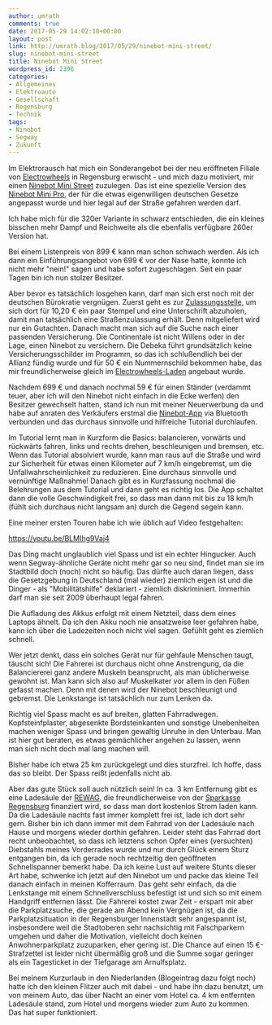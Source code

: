 ```yaml
---
author: umrath
comments: true
date: 2017-05-29 14:02:10+00:00
layout: post
link: http://umrath.blog/2017/05/29/ninebot-mini-street/
slug: ninebot-mini-street
title: Ninebot Mini Street
wordpress_id: 2396
categories:
- Allgemeines
- Elektroauto
- Gesellschaft
- Regensburg
- Technik
tags:
- Ninebot
- Segway
- Zukunft
---
```


Im Elektrorausch hat mich ein Sonderangebot bei der neu eröffneten Filiale von [Electrowheels](http://www.electrowheels.de/) in Regensburg erwischt - und mich dazu motiviert, mir einen [Ninebot Mini Street](http://www.ninebot.trade/index.php/ninebot_mini_street_de_de.html) zuzulegen.
Das ist eine spezielle Version des [Ninebot Mini Pro](http://www.ninebot.trade/index.php/ninebot_mini_pro_de_de.html), der für die etwas eigenwilligen deutschen Gesetze angepasst wurde und hier legal auf der Straße gefahren werden darf.

Ich habe mich für die 320er Variante in schwarz entschieden, die ein kleines bisschen mehr Dampf und Reichweite als die ebenfalls verfügbare 260er Version hat.

Bei einem Listenpreis von 899 € kann man schon schwach werden. Als ich dann ein Einführungsangebot von 699 € vor der Nase hatte, konnte ich nicht mehr "nein!" sagen und habe sofort zugeschlagen. Seit ein paar Tagen bin ich nun stolzer Besitzer.

Aber bevor es tatsächlich losgehen kann, darf man sich erst noch mit der deutschen Bürokratie vergnügen. Zuerst geht es zur [Zulassungsstelle](http://www.regensburg.de/rathaus/aemteruebersicht/rechts-und-regionalreferat/amt-fuer-oeffentliche-ordnung-und-strassenverkehr/kfz-zulassungsstelle), um sich dort für 10,20 € ein paar Stempel und eine Unterschrift abzuholen, damit man tatsächlich eine Straßenzulassung erhält. Denn mitgeliefert wird nur ein Gutachten.
Danach macht man sich auf die Suche nach einer passenden Versicherung. Die Continentale ist nicht Willens oder in der Lage, einen Ninebot zu versichern. Die Debeka führt grundsätzlich keine Versicherungsschilder im Programm, so das ich schlußendlich bei der Allianz fündig wurde und für 50 € ein Nummernschild bekommen habe, das mir freundlicherweise gleich im [Electrowheels-Laden](https://www.google.de/maps/dir/''/electro+wheels+maximilianstra%C3%9Fe/data=!4m5!4m4!1m0!1m2!1m1!1s0x479fc1a6d1babfa5:0xf7475b2f75810cf8?sa=X&ved=0ahUKEwj8gfmH2IHUAhVM2SwKHV5dAyMQ9RcIgQEwCw) angebaut wurde.

Nachdem 699 € und danach nochmal 59 € für einen Ständer (verdammt teuer, aber ich will den Ninebot nicht einfach in die Ecke werfen) den Besitzer gewechselt hatten, stand ich nun mit meiner Neuerwerbung da und habe auf anraten des Verkäufers erstmal die [Ninebot-App](https://itunes.apple.com/de/app/ninebot-segway/id781148396?mt=8) via Bluetooth verbunden und das durchaus sinnvolle und hilfreiche Tutorial durchlaufen.

Im Tutorial lernt man in Kurzform die Basics: balancieren, vorwärts und rückwärts fahren, links und rechts drehen, beschleunigen und bremsen, etc.
Wenn das Tutorial absolviert wurde, kann man raus auf die Straße und wird zur Sicherheit für etwas einen Kilometer auf 7 km/h eingebremst, um die Unfallwahrscheinlichkeit zu reduzieren. Eine durchaus sinnvolle und vernünftige Maßnahme!
Danach gibt es in Kurzfassung nochmal die Belehrungen aus dem Tutorial und dann geht es richtig los. Die App schaltet dann die volle Geschwindigkeit frei, so dass man dann mit bis zu 18 km/h (fühlt sich durchaus nicht langsam an) durch die Gegend segeln kann.

Eine meiner ersten Touren habe ich wie üblich auf Video festgehalten:

https://youtu.be/BLMIhg9Vaj4

Das Ding macht unglaublich viel Spass und ist ein echter Hingucker. Auch wenn Segway-ähnliche Geräte nicht mehr gar so neu sind, findet man sie im Stadtbild doch (noch) nicht so häufig. Das dürfte auch daran liegen, dass die Gesetzgebung in Deutschland (mal wieder) ziemlich eigen ist und die Dinger - als "Mobilitätshilfe" deklariert - ziemlich diskriminiert. Immerhin darf man sie seit 2009 überhaupt legal fahren.

Die Aufladung des Akkus erfolgt mit einem Netzteil, dass dem eines Laptops ähnelt. Da ich den Akku noch nie ansatzweise leer gefahren habe, kann ich über die Ladezeiten noch nicht viel sagen. Gefühlt geht es ziemlich schnell.

Wer jetzt denkt, dass ein solches Gerät nur für gehfaule Menschen taugt, täuscht sich! Die Fahrerei ist durchaus nicht ohne Anstrengung, da die Balanciererei ganz andere Muskeln beansprucht, als man üblicherweise gewohnt ist. Man kann sich also auf Muskelkater vor allem in den Füßen gefasst machen. Denn mit denen wird der Ninebot beschleunigt und gebremst. Die Lenkstange ist tatsächlich nur zum Lenken da.

Richtig viel Spass macht es auf breiten, glatten Fahrradwegen. Kopfsteinfplaster, abgesenkte Bordsteinkanten und sonstige Unebenheiten machen weniger Spass und bringen gewaltig Unruhe in den Unterbau. Man ist hier gut beraten, es etwas gemächlicher angehen zu lassen, wenn man sich nicht doch mal lang machen will.

Bisher habe ich etwa 25 km zurückgelegt und dies sturzfrei. Ich hoffe, dass das so bleibt. Der Spass reißt jedenfalls nicht ab.

Aber das gute Stück soll auch nützlich sein!
In ca. 3 km Entfernung gibt es eine Ladesäule der [REWAG](https://www.rewag.de/unternehmen/engagement/e-mobilitaet.html), die freundlicherweise von der [Sparkasse Regensburg](https://www.sparkasse-regensburg.de/de/home.html) finanziert wird, so dass man dort kostenlos Strom laden kann. Da die Ladesäule nachts fast immer komplett frei ist, lade ich dort sehr gern. Bisher bin ich dann immer mit dem Fahrrad von der Ladesäule nach Hause und morgens wieder dorthin gefahren. Leider steht das Fahrrad dort recht unbeobachtet, so dass ich letztens schon Opfer eines (versuchten) Diebstahls meines Vorderrades wurde und nur durch Glück einem Sturz entgangen bin, da ich gerade noch rechtzeitig den geöffneten Schnellspanner bemerkt habe.
Da ich keine Lust auf weitere Stunts dieser Art habe, schwenke ich jetzt auf den Ninebot um und packe das kleine Teil danach einfach in meinen Kofferraum. Das geht sehr einfach, da die Lenkstange mit einem Schnellverschluss befestigt ist und sich so mit einem Handgriff entfernen lässt.
Die Fahrerei kostet zwar Zeit - erspart mir aber die Parkplatzsuche, die gerade am Abend kein Vergnügen ist, da die Parkplatzsituation in der Regensburger Innenstadt sehr angespannt ist, insbesondere weil die Stadtoberen sehr nachsichtig mit Falschparkern umgehen und daher die Motivation, vielleicht doch keinen Anwohnerparkplatz zuzuparken, eher gering ist. Die Chance auf einen 15 €-Strafzettel ist leider nicht übermäßig groß und die Summe sogar geringer als ein Tagesticket in der Tiefgarage am Arnulfsplatz.

Bei meinem Kurzurlaub in den Niederlanden (Blogeintrag dazu folgt noch) hatte ich den kleinen Flitzer auch mit dabei - und habe ihn dazu benutzt, um von meinem Auto, das über Nacht an einer vom Hotel ca. 4 km entfernten Ladesäule stand, zum Hotel und morgens wieder zum Auto zu kommen. Das hat super funktioniert.

